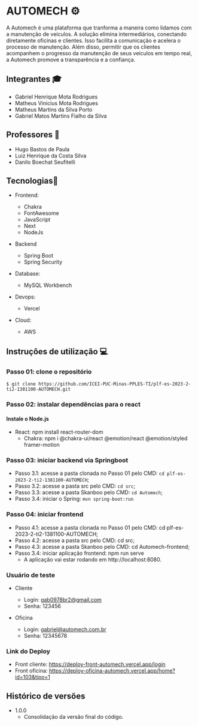 # AUTOMECH ⚙️

A Automech é uma plataforma que tranforma a maneira como lidamos com a manutenção de veículos. A solução elimina intermediários, conectando diretamente oficinas e clientes. Isso facilita a comunicação e acelera o processo de manutenção. Além disso, permitir que os clientes acompanhem o progresso da manutenção de seus veículos em tempo real, a Automech promove a transparência e a confiança.

## Integrantes 🎓 

* Gabriel Henrique Mota Rodrigues
* Matheus Vinicius Mota Rodrigues
* Matheus Martins da Silva Porto
* Gabriel Matos Martins Fialho da Silva

##  Professores 📝

* Hugo Bastos de Paula
* Luiz Henrique da Costa Silva
* Danilo Boechat Seufitelli



## Tecnologias🚀
* Frontend:
    * Chakra
    * FontAwesome
    * JavaScript
    * Next
    * NodeJs

* Backend
    * Spring Boot
    * Spring Security

* Database:
    * MySQL Workbench

* Devops:
    * Vercel 

* Cloud:
    * AWS

##  Instruções de utilização 💻

### Passo 01: clone o repositório

`$ git clone https://github.com/ICEI-PUC-Minas-PPLES-TI/plf-es-2023-2-ti2-1381100-AUTOMECH.git`

### Passo 02: instalar dependências para o react

#### Instale o Node.js
* React: npm install react-router-dom
    * Chakra: npm i @chakra-ui/react @emotion/react @emotion/styled framer-motion

### Passo 03: iniciar backend via Springboot
* Passo 3.1: acesse a pasta clonada no Passo 01 pelo CMD: `cd plf-es-2023-2-ti2-1381100-AUTOMECH`;
* Passo 3.2: acesse a pasta src pelo CMD: `cd src`;
* Passo 3.3: acesse a pasta Skanboo pelo CMD: `cd Automech`;
* Passo 3.4: iniciar o Spring: `mvn spring-boot:run`


### Passo 04: iniciar frontend

* Passo 4.1: acesse a pasta clonada no Passo 01 pelo CMD: cd plf-es-2023-2-ti2-1381100-AUTOMECH;
* Passo 4.2: acesse a pasta src pelo CMD: cd src;
* Passo 4.3: acesse a pasta Skanboo pelo CMD: cd Automech-frontend;
* Passo 3.4: iniciar aplicação frontend: npm run serve
    * A aplicação vai estar rodando em http://localhost:8080.

### Usuário de teste

* Cliente
   * Login: gab0978br2@gmail.com
   * Senha: 123456
 
* Oficina
   * Login: gabriel@automech.com.br
   * Senha: 12345678

### Link do Deploy

* Front cliente: https://deploy-front-automech.vercel.app/login
* Front oficina: https://deploy-oficina-automech.vercel.app/home?id=103&tipo=1

## Histórico de versões

* 1.0.0
    * Consolidação da versão final do código.
